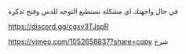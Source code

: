في حال واجهتك اي مشكلة تستطيع التوجه للدس وفتح تذكرة

https://discord.gg/cgxv3TJspR

https://vimeo.com/1052658837?share=copy شرح
